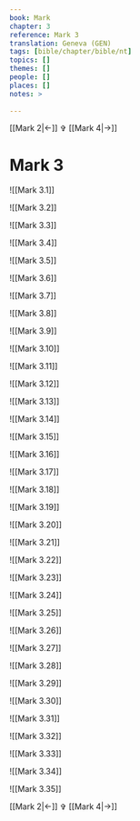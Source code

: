 ```yaml
---
book: Mark
chapter: 3
reference: Mark 3
translation: Geneva (GEN)
tags: [bible/chapter/bible/nt]
topics: []
themes: []
people: []
places: []
notes: >
  
---
```


[[Mark 2|<-]] ✞ [[Mark 4|->]]

# Mark 3

![[Mark 3.1]]

![[Mark 3.2]]

![[Mark 3.3]]

![[Mark 3.4]]

![[Mark 3.5]]

![[Mark 3.6]]

![[Mark 3.7]]

![[Mark 3.8]]

![[Mark 3.9]]

![[Mark 3.10]]

![[Mark 3.11]]

![[Mark 3.12]]

![[Mark 3.13]]

![[Mark 3.14]]

![[Mark 3.15]]

![[Mark 3.16]]

![[Mark 3.17]]

![[Mark 3.18]]

![[Mark 3.19]]

![[Mark 3.20]]

![[Mark 3.21]]

![[Mark 3.22]]

![[Mark 3.23]]

![[Mark 3.24]]

![[Mark 3.25]]

![[Mark 3.26]]

![[Mark 3.27]]

![[Mark 3.28]]

![[Mark 3.29]]

![[Mark 3.30]]

![[Mark 3.31]]

![[Mark 3.32]]

![[Mark 3.33]]

![[Mark 3.34]]

![[Mark 3.35]]

[[Mark 2|<-]] ✞ [[Mark 4|->]]
